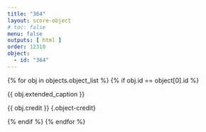 ```yaml
---
title: "364"
layout: score-object
# toc: false
menu: false
outputs: [ html ]
order: 12310
object:
  - id: "364"
---
```


{% for obj in objects.object_list %}
{% if obj.id == object[0].id %}

{{ obj.extended_caption }}

{{ obj.credit }} {.object-credit}

{% endif %}
{% endfor %}

